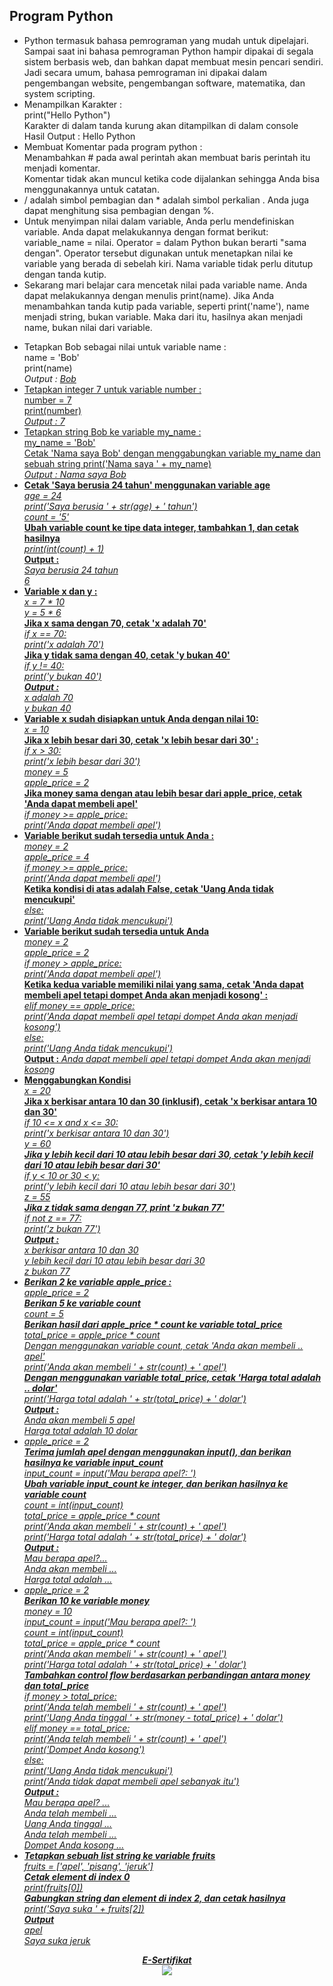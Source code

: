 <h2>  Program Python </h2>
<ul> <li>Python termasuk bahasa pemrograman yang mudah untuk dipelajari. 
Sampai saat ini bahasa pemrograman Python hampir dipakai di segala sistem berbasis web, dan bahkan dapat membuat mesin pencari sendiri. 
Jadi secara umum, bahasa pemrograman ini dipakai dalam pengembangan website, pengembangan software, matematika, dan system scripting. </li>
<li> Menampilkan Karakter :</br> print("Hello Python") </br> Karakter di dalam tanda kurung akan ditampilkan di dalam console </br> Hasil Output : Hello Python
<li> Membuat Komentar pada program python : </br> Menambahkan # pada awal perintah akan membuat baris perintah itu menjadi komentar. </li>
Komentar tidak akan muncul ketika code dijalankan sehingga Anda bisa menggunakannya untuk catatan.</li>
<li> / adalah simbol pembagian dan * adalah simbol perkalian . Anda juga dapat menghitung sisa pembagian dengan %. </li>
<li> Untuk menyimpan nilai dalam variable, Anda perlu mendefiniskan variable. Anda dapat melakukannya dengan format berikut: variable_name = nilai. Operator = dalam Python bukan berarti "sama dengan". Operator tersebut digunakan untuk menetapkan nilai ke variable yang berada di sebelah kiri. Nama variable tidak perlu ditutup dengan tanda kutip. </li>
<li> Sekarang mari belajar cara mencetak nilai pada variable name. Anda dapat melakukannya dengan menulis print(name). Jika Anda menambahkan tanda kutip pada variable, seperti print('name'), name menjadi string, bukan variable. Maka dari itu, hasilnya akan menjadi name, bukan nilai dari variable.</li>
</ul>



<ul><li> Tetapkan Bob sebagai nilai untuk variable name : </br>
 name = 'Bob' </br> print(name) </br> <i>Output : <u>Bob</i></li>
<li> Tetapkan integer 7 untuk variable number :</br>
number = 7 </br>
print(number) </br> <i>Output : 7</i></li>
<li>Tetapkan string Bob ke variable my_name : </br>
my_name = 'Bob'</br>
Cetak 'Nama saya Bob' dengan menggabungkan variable my_name dan sebuah string
print('Nama saya ' + my_name)</br> <i>Output : Nama saya Bob</i></li>
<li><b>Cetak 'Saya berusia 24 tahun' menggunakan variable age </b> </br>
<i> age = 24 </i> </br>
<i>print('Saya berusia ' + str(age) + ' tahun') </i></br>
<i>count = '5'</i></br>
<b> Ubah variable count ke tipe data integer, tambahkan 1, dan cetak hasilnya</b></br>
<i>print(int(count) + 1)</i></br>
 <b>Output : </br></b><i>Saya berusia 24 tahun</br>6</i></li>
 <li><b>Variable x dan y :</b></br><i>x = 7 * 10 </br>
y = 5 * 6 </i></br>
<b>Jika x sama dengan 70, cetak 'x adalah 70'</b></br>
<i>if x == 70: </br>
    print('x adalah 70')</i></br>
<b> Jika y tidak sama dengan 40, cetak 'y bukan 40' </b></br>
<i>if y != 40: </br>
    print('y bukan 40') </br>
    <b>Output :</b></br>
    x adalah 70 </br>y bukan 40</i></li>
    <li> <b>Variable x sudah disiapkan untuk Anda dengan nilai 10: </b></br>
<i>  x = 10</i> </br>
 <b> Jika x lebih besar dari 30, cetak 'x lebih besar dari 30' :</b></br>
<i> if x > 30:</br>
    print('x lebih besar dari 30')</br>
money = 5</br>
apple_price = 2</i> </br>
<b> Jika money sama dengan atau lebih besar dari apple_price, cetak 'Anda dapat membeli apel' </b></br>
<i> if money >= apple_price:</br>
    print('Anda dapat membeli apel') </i> </li>
    <li><b>Variable berikut sudah tersedia untuk Anda :</b></br> <i>
 money = 2 </br>
apple_price = 4 </br>
if money >= apple_price: </br>
    print('Anda dapat membeli apel') </br></i>
<b> Ketika kondisi di atas adalah False, cetak 'Uang Anda tidak mencukupi' </b></br>
<i>else: </br>
    print('Uang Anda tidak mencukupi') </i></br></li>
<li><b> Variable berikut sudah tersedia untuk Anda</b></br>
<i> money = 2 </br>
apple_price = 2 </br>
if money > apple_price: </br>
    print('Anda dapat membeli apel') </i></br>
<b> Ketika kedua variable memiliki nilai yang sama, cetak 'Anda dapat membeli apel tetapi dompet Anda akan menjadi kosong' :</b></br>
<i>elif money == apple_price: </br>
    print('Anda dapat membeli apel tetapi dompet Anda akan menjadi kosong') </br>
else: </br>
    print('Uang Anda tidak mencukupi') </i> </br> <b>Output :</b><i> Anda dapat membeli apel tetapi dompet Anda akan menjadi kosong</i></li>
    <li><b>Menggabungkan Kondisi </b></br><i> x = 20 </i></br>
<b> Jika x berkisar antara 10 dan 30 (inklusif), cetak 'x berkisar antara 10 dan 30' </b></br>
<i>if 10 <= x and x <= 30: </br>
    print('x berkisar antara 10 dan 30') </br>
y = 60 <i> </br>
<b> Jika y lebih kecil dari 10 atau lebih besar dari 30, cetak 'y lebih kecil dari 10 atau lebih besar dari 30' </b></br>
<i>if y < 10 or 30 < y: </br>
    print('y lebih kecil dari 10 atau lebih besar dari 30') </br>
z = 55</br></i>
<b> Jika z tidak sama dengan 77, print 'z bukan 77' </b></br>
<i>if not z == 77:</br>
    print('z bukan 77') </i></br>
    <b>Output :</b> </br><i>x berkisar antara 10 dan 30</br>y lebih kecil dari 10 atau lebih besar dari 30 </br>z bukan 77</i></li>
 <li><b> Berikan 2 ke variable apple_price :</b></br>
<i>apple_price = 2 </br> </i>
<b>Berikan 5 ke variable count </br></b>
<i>count = 5 </br></i>
<b> Berikan hasil dari apple_price * count ke variable total_price </br></b>
<i>total_price = apple_price * count </br></i>
<i> Dengan menggunakan variable count, cetak 'Anda akan membeli .. apel' </br>
print('Anda akan membeli ' + str(count) + ' apel') </br></i>
<b> Dengan menggunakan variable total_price, cetak 'Harga total adalah .. dolar' </br> </b>
print('Harga total adalah ' + str(total_price) + ' dolar')</br> 
<b>Output :</b> </br><i>Anda akan membeli 5 apel </br>
Harga total adalah 10 dolar</br></i>
</li>
<li><i>apple_price = 2</i></br> 
 <b> Terima jumlah apel dengan menggunakan input(), dan berikan hasilnya ke variable input_count </b></br> 
 <i>input_count = input('Mau berapa apel?: ')</i></br> 
 <b> Ubah variable input_count ke integer, dan berikan hasilnya ke variable count </b></br> 
<i>count = int(input_count)</br> 
total_price = apple_price * count</br> 
print('Anda akan membeli ' + str(count) + ' apel')</br> 
print('Harga total adalah ' + str(total_price) + ' dolar')</br> </i>
<b>Output :</b></br> <i>Mau berapa apel?... </br>Anda akan membeli ... </br>Harga total adalah ...</i>
</li>
<li> apple_price = 2 </br> 
<b> Berikan 10 ke variable money</b>  </br> 
<i>money = 10 </br> 
input_count = input('Mau berapa apel?: ') </br> 
count = int(input_count) </br> 
total_price = apple_price * count </br> 
print('Anda akan membeli ' + str(count) + ' apel') </br> 
print('Harga total adalah ' + str(total_price) + ' dolar') </br> </i>
<b> Tambahkan control flow berdasarkan perbandingan antara money dan total_price </b></br> 
<i>if money > total_price: </br> 
    print('Anda telah membeli ' + str(count) + ' apel') </br> 
    print('Uang Anda tinggal ' + str(money - total_price) + ' dolar') </br> 
elif money == total_price: </br> 
    print('Anda telah membeli ' + str(count) + ' apel') </br> 
    print('Dompet Anda kosong') </br> 
else: </br> 
    print('Uang Anda tidak mencukupi') </br> 
    print('Anda tidak dapat membeli apel sebanyak itu') </br> </i>
    <b>Output :</b></br> <i>Mau berapa apel? ... </br>Anda telah membeli ...</br>Uang Anda tinggal ...</br> Anda telah membeli ...</br>Dompet Anda kosong ...</i>
</li><li><b>Tetapkan sebuah list string ke variable fruits</b> </br>
<i>fruits = ['apel', 'pisang', 'jeruk'] </i></br>
<b> Cetak element di index 0 </b> </br>
<i>print(fruits[0]) </i></br>
<b> Gabungkan string dan element di index 2, dan cetak hasilnya </b></br>
<i>print('Saya suka ' + fruits[2])</i></br>
<b>Output</b></br><i>apel</br>Saya suka jeruk</i></li>

</ul>

<p align="center"><b>E-Sertifikat </b></br><img src="https://github.com/yenysyafitry/Python/blob/main/e-sertifikat.jpg"></p>
